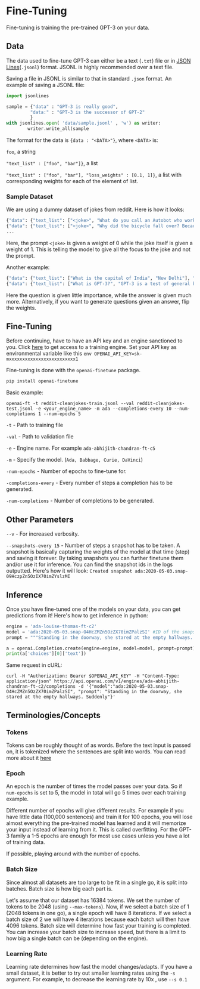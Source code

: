 # Fine-Tuning 
Fine-tuning is training the pre-trained GPT-3 on your data. 
## Data 
The data used to fine-tune GPT-3 can either be a text (```.txt```) file or in [JSON Lines](http://jsonlines.org/)(```.jsonl```) format. JSONL is highly recommended over a 
text file. 

Saving a file in JSONL is similar to that in standard ```.json``` format. An example of saving a JSONL file: 
```python 
import jsonlines 

sample = {"data" : "GPT-3 is really good", 
         "data:" : "GPT-3 is the successor of GPT-2"
         }
with jsonlines.open( 'data/sample.jsonl' , 'w') as writer:
        writer.write_all(sample
```

The format for the data is ```{data : "<DATA>"}```, where ```<DATA>``` is: 

```foo```, a string 

```"text_list" : ["foo", "bar"]}```, a list 

```"text_list" : ["foo", "bar"], "loss_weights" : [0.1, 1]}```, a list with corresponding weights for each of the element of list. 

### Sample Dataset
We are using a dummy dataset of jokes from reddit. Here is how it looks: 
```python 
{"data": {"text_list": ["<joke>", "What do you call an Autobot who works in an overpriced makeup store at the mall ? Ulta Magnus!"], "loss_weights": [0, 1]}}
{"data": {"text_list": ["<joke>", "Why did the bicycle fall over? Because it was two-tired"], "loss_weights": [0, 1]}}
...
```
Here, the prompt ```<joke>``` is given a weight of 0 while the joke itself is given a weight of 1. This is telling the model to give all the focus to the joke and not the prompt. 

Another example: 
```python 
{"data": {"text_list": ["What is the capital of India", "New Delhi"], "loss_weights": [0.1, 0.9]}}
{"data": {"text_list": ["What is GPT-3?", "GPT-3 is a test of general knowledge."], "loss_weights": [0.1, 0.9]}}
```
Here the question is given little importance, while the answer is given much more. Alternatively, if you want to generate questions given an answer, flip the weights.

## Fine-Tuning 
Before continuing, have to have an API key and an engine sanctioned to you. Click [here](https://forms.gle/KjuDoMk21YusDUNM6) to get access to a training engine. Set your API key as environmental variable like this ```env OPENAI_API_KEY=sk-mxxxxxxxxxxxxxxxxxxxxxxxxx1```

Fine-tuning is done with the ```openai-finetune``` package. 
```python
pip install openai-finetune 
```
Basic example: 
```
openai-ft -t reddit-cleanjokes-train.jsonl --val reddit-cleanjokes-test.jsonl -e <your_engine_name> -m ada --completions-every 10 --num-completions 1 --num-epochs 5
```
```-t``` - Path to training file 

```-val``` - Path to validation file 

```-e``` - Engine name. For example ```ada-abhijith-chandran-ft-c5```

```-m``` - Specify the model. (```Ada, Babbage, Curie, DaVinci```)

```-num-epochs``` - Number of epochs to fine-tune for. 

```-completions-every``` - Every number of steps a completion has to be generated.

```-num-completions``` - Number of completions to be generated. 

## Other Parameters
```--v``` - For increased verbosity. 

```--snapshots-every 15``` - Number of steps a snapshot has to be taken. A snapshot is basically capturing the weights of the model at that time (step) and saving it forever. By taking snapshots you can further finetune them and/or use it for inference. You can find the snapshot ids in the logs outputted. Here's how it will look: ```Created snapshot ada:2020-05-03.snap-09HczpZn5OzIX70imZYslzMI```

## Inference 
Once you have fine-tuned one of the models on your data, you can get predictions from it! Here's how to get inference in python: 
```python 
engine = 'ada-louise-thomas-ft-c2'
model = 'ada:2020-05-03.snap-O4HcZMZn5OzZX70imZPalzSI' #ID of the snapshot you want to get inference from 
prompt = """Standing in the doorway, she stared at the empty hallways. Suddenly"""

a = openai.Completion.create(engine=engine, model=model, prompt=prompt)
print(a['choices'][0]['text'])
```
Same request in cURL: 
```
curl -H "Authorization: Bearer $OPENAI_API_KEY" -H "Content-Type: application/json" https://api.openai.com/v1/engines/ada-abhijith-chandran-ft-c2/completions -d '{"model":"ada:2020-05-03.snap-O4HcZMZn5OzZX70imZPalzSI", "prompt": "Standing in the doorway, she stared at the empty hallways. Suddenly"}'    
```
## Terminologies/Concepts
### Tokens 
Tokens can be roughly thought of as words. Before the text input is passed on, it is tokenized where the sentences are split into words. You can read more about it [here](https://towardsdatascience.com/byte-pair-encoding-the-dark-horse-of-modern-nlp-eb36c7df4f10)

### Epoch 
An epoch is the number of times the model passes over your data. So if ```num-epochs``` is set to 5, the model in total will go 5 times over each training example. 

Different number of epochs will give different results. For example if you have little data (100,000 sentences) and train it for 100 epochs, you will lose almost 
everything the pre-trained model has learned and it will memorize your input instead of learning from it. This is called overfitting. For the GPT-3 family a 1-5 epochs are enough for most use cases unless you have a lot of training data. 

If possible, playing around with the number of epochs.

### Batch Size
Since almost all datasets are too large to be fit in a single go, it is split into batches. Batch size is how big each part is. 

Let's assume that our dataset has 16384 tokens. We set the number of tokens to be 2048 (using ```--max-tokens```). Now, if we select a batch size of 1 (2048 tokens in one go), a single epoch
will have 8 iterations. If we select a batch size of 2 we will have 4 iterations because each batch will then have 4096 tokens. Batch size will determine how fast 
your training is completed. You can increase your batch size to increase speed, but there is a limit to how big a single batch can be (depending on the engine). 

### Learning Rate
Learning rate determines how fast the model changes/adapts. If you have a small dataset, it is better to try out smaller learning rates using the ```-s``` argument. 
For example, to decrease the learning rate by 10x , use ```--s 0.1```

